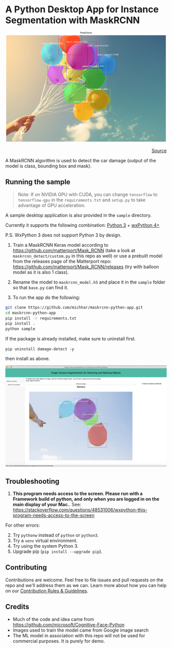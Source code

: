 # A Python Desktop App for Instance Segmentation with MaskRCNN

![](./assets/detected.png)
<div align="right"><a href="https://nypost.com/2019/01/20/releasing-balloons-in-east-hampton-could-cost-you-jail-time/" target="_blank">Source</a></div>

A MaskRCNN algorithm is used to detect the car damage (output of the model is class, bounding box and mask).

## Running the sample

> Note: If on NVIDIA GPU with CUDA, you can change `tensorflow` to `tensorflow-gpu` in the `requirements.txt` and `setup.py` to take advantage of GPU acceleration.

A sample desktop application is also provided in the `sample` directory.

Currently it supports the following combination: [Python 3](https://www.python.org/downloads/) + [wxPython 4+](https://pypi.python.org/pypi/wxPython)

P.S. WxPython 3 does not support Python 3 by design.

1. Train a MaskRCNN Keras model according to https://github.com/matterport/Mask_RCNN (take a look at `maskrcnn_detect/custom.py` in this repo as well) or use a prebuilt model from the releases page of the Matterport repo: https://github.com/matterport/Mask_RCNN/releases (try with balloon model as it is also 1 class).

2. Rename the model to `maskrcnn_model.h5` and place it in the `sample` folder so that `base.py` can find it.

2. To run the app do the following:

```bash
git clone https://github.com/michhar/maskrcnn-python-app.git
cd maskrcnn-python-app
pip install -r requirements.txt
pip install .
python sample
```
If the package is already installed, make sure to uninstall first.

`pip uninstall damage-detect -y`

then install as above.

![Sample app](./assets/app_screenshot.png)

## Troubleshooting

1. __This program needs access to the screen. Please run with a Framework build of python, and only when you are logged in on the main display of your Mac.__.  See:  https://stackoverflow.com/questions/48531006/wxpython-this-program-needs-access-to-the-screen

For other errors:

2.  Try `pythonw` instead of `python` or `python3`.
3.  Try a `venv` virtual environment.
3.  Try using the system Python 3.
4.  Upgrade pip (`pip install --upgrade pip`).

## Contributing

Contributions are welcome. Feel free to file issues and pull requests on the repo and we'll address them as we can. Learn more about how you can help on our [Contribution Rules & Guidelines](/CONTRIBUTING.md).


## Credits

* Much of the code and idea came from https://github.com/microsoft/Cognitive-Face-Python
* Images used to train the model came from Google image search
* The ML model in association with this repo will not be used for commercial purposes.  It is purely for demo.


